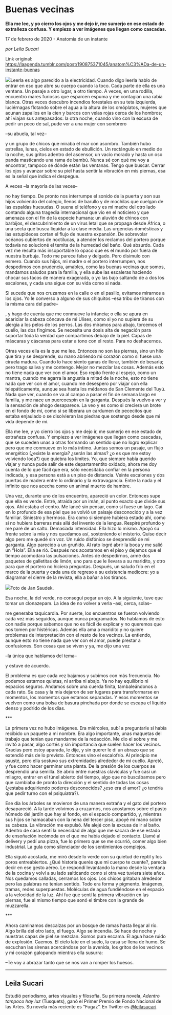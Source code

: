 # Buenas vecinas

**Ella me lee, y yo cierro los ojos y me dejo ir, me sumerjo en ese estado de extrañeza confusa. Y empiezo a ver imágenes que llegan como cascadas.**

17 de febrero de 2020 - Anatomía de un instante

_por Leila Sucari_

Link original: https://laagenda.tumblr.com/post/190875371045/anatom%C3%ADa-de-un-instante-buenas

![](https://64.media.tumblr.com/20341db5c5181be1bcf17f9d4f63268c/95764e31ab12e599-fc/s500x750/2e5265d2c1a3447d2b2ede31d89c5a36cfff3843.png)Leerla es algo parecido a la
electricidad. Cuando digo leerla hablo de entrar en eso que abre su cuerpo
cuando la toco. Cada parte de ella es una ventana. Un pasaje a otro lugar, a
otro tiempo. A veces, en una rodilla, encuentro mares furiosos que esparcen
espuma y me contagian una rabia blanca. Otras veces descubro incendios
forestales en su teta izquierda, luciérnagas flotando sobre el agua a la altura
de los omóplatos, mujeres que acunan zapallos en la cien y barcos con velas
rojas cerca de los hombros; ahí viajan sus antepasados: la otra noche, cuando
vino con la excusa de pedir un poco de sal, pude ver a una mujer con sombrero 

–su
abuela, tal vez–

 y un grupo de chicos que miraba el mar con asombro. También
hubo estrellas, lunas, cielos en estado de ebullición. Un rectángulo en medio
de la noche, sus gritos adentro del ascensor, un vacío morado y hasta un oso
panda masticando una rama de bambú. Nunca sé con qué me voy a encontrar,
tampoco sé dónde están las ventanas. Tengo que buscar. Cerrar los ojos y
avanzar sobre su piel hasta sentir la vibración en mis piernas, esa es la señal
que indica el despegue. 

A veces –la mayoría de las veces–

 no hay
tiempo. De pronto nos interrumpe el sonido de la puerta y son sus hijos volviendo
del colegio, llenos de barullo y de mochilas que cuelgan de las espaldas
huesudas. O suena el teléfono y es mi madre del otro lado contando alguna
tragedia internacional que vio en el noticiero y que amenaza con el fin de la
especie humana: un aluvión de chinos con barbijos, el descubrimiento de un
virus letal que se propaga desde África, o una secta que busca liquidar a la clase
media. Las urgencias domésticas y las estupideces cortan el flujo de nuestra
expansión. De sobrevolar océanos cubiertos de noctilucas, a atender los reclamos
del portero porque todavía no solucioné el temita de la humedad del baño. Qué
absurdo. Cada vez me resulta más insoportable lo opaco que es el mundo por fuera
de nuestra burbuja. Todo me parece falso y delgado. Pero disimulo con esmero. Cuando
sus hijos, mi madre o el portero interrumpen, nos despedimos con prudencia, amables,
como las buenas vecinas que somos, mandamos saludos para la familia, y ella
sube las escaleras haciendo chocar sus tacos de manera exagerada, o yo las bajo
saltando de a dos los escalones, y cada una sigue con su vida como si nada. 

Si sucede que nos cruzamos en la calle o
en el pasillo, evitamos mirarnos a los ojos. Yo le converso a alguno de sus
chiquitos –esa tribu de tiranos con la misma cara del padre–

, y hago de cuenta
que me conmueve la infancia; o ella se apura en acariciar la cabeza cóncava de
mi Ulises, como si yo no supiera de su alergia a los pelos de los perros. Las
dos miramos para abajo, torcemos el cuello, las dos fingimos. Se necesita una
dosis alta de negación para soportar toda la verdad que compartimos debajo de
la piel. Capas de máscaras y cáscaras para estar a tono con el resto. Para no
deshacernos. 

Otras veces ella es la que me lee.
Entonces no son las piernas, sino un hilo que tira y se desprende, su mano
abriendo mi corazón como si fuese una ciruela madura. Cuando lo hace siento
ganas de llorar, también de besarla; pero trago saliva y me contengo. Mejor no
mezclar las cosas. Además esto no tiene nada que ver con el amor. Eso repito frente
al espejo, como un mantra, cuando me agarra la angustia a mitad de la noche, esto
no tiene nada que ver con el amor, cuando me desespero por viajar con ella
telepáticamente, aunque sea hasta los médanos de San Clemente del Tuyú. Nada
que ver, cuando se va al campo a pasar el fin de semana largo en familia, y  me nace un puercoespín en la garganta. Después
la vuelvo a ver y la sensación de ahogo desaparece. La veo y es como si
creciera un brote en el fondo de mí, como si se liberara un cardumen de pececitos
que estaba enjaulado o se disolvieran las piedras que sostengo desde que mi
vida depende de mí. 

Ella me lee, y yo cierro los ojos y me
dejo ir, me sumerjo en ese estado de extrañeza confusa. Y empiezo a ver imágenes
que llegan como cascadas, que se suceden unas a otras formando un sentido que
no logro explicar pero que me conmueve en lo más íntimo. Juntas somos un
pasaje, un flujo energético (¿existe la energía? ¿serán las almas? ¿o es que me
estoy volviendo loca?) que quiebra los límites.  Yo, que siempre había querido viajar y nunca pude
salir de este departamentito oxidado, ahora me doy cuenta de lo que fácil que
era, sólo necesitaba confiar en la persona indicada, y esa persona está a un
piso de distancia. Veinte escalones y dos puertas de madera entre lo ordinario
y la extravagancia. Entre la nada y el infinito que nos acecha como un animal muerto
de hambre. 

Una vez, durante uno de los encuentro, apareció
un color. Entonces supe que ella es verde. Entré, atraída por un imán, al punto
exacto que divide sus ojos.  Ahí estaba el
centro. Me lancé sin pensar, como si fuese un lago. Caí en lo profundo de esa
piel que se volvió un paisaje desconocido y a la vez familiar. Siniestro y
hermoso. Era como si siempre hubiera estado ahí, como si no hubiera barreras más
allá del invento de la lengua. Respiré profundo y me paré de un salto.
Demasiada intensidad. Ella hizo lo mismo. Apoyó su frente sobre la mía y nos
quedamos así, sosteniendo el misterio. Quise decir algo pero me quedé sin voz.
Un ruido disfónico se desprendió de mi garganta. Algo parecido a un gruñido. Al
rato logré abrir la boca y me salió un “Hola”. Ella se rió. Después nos
acostamos en el piso y dejamos que el tiempo acomodara las pulsaciones. Antes
de despedirnos, armé dos paquetes de galletitas de limón, uno para que le
llevara a su maridito, y otro para que el portero no hiciera preguntas. Después,
un saludo frío en el marco de la puerta y cada una de regreso a su existencia
mediocre: yo a diagramar el cierre de la revista, ella a bañar a los tiranos. 

![](https://64.media.tumblr.com/831606ee6fb3ff0b2069f22aef68dc7c/95764e31ab12e599-ac/s500x750/a31ab460c8a3d3500f91cdfedc1855ce31974e31.jpg)Foto de Jan Saudek.


Esa noche, la del verde, no conseguí
pegar un ojo. A la siguiente, tuve que tomar un clonazepam. La idea de no
volver a verla –así, cerca, solas–

 me generaba taquicardia. Por suerte, los
encuentros se fueron volviendo cada vez más seguidos, aunque nunca programados.
No hablamos de esto con nadie porque sabemos que no es fácil de explicar y no queremos
que nos tomen por histéricas. Además ella ama a maridito y no quiere problemas
de interpretación con el resto de los vecinos. La entiendo, aunque esto no
tiene nada que ver con el amor, puede prestar a confusiones. Son cosas que se
viven y ya, me dijo una vez 

–la única que hablamos del tema–

 y estuve de
acuerdo. 

El problema es que cada vez bajamos y
subimos con más frecuencia. No podemos estarnos quietas, ni arriba ni abajo. Ya
no hay equilibrio ni espacios seguros. Andamos sobre una cuerda finita,
tambaleándonos a cada rato. Su casa y la mía dejaron de ser lugares para
transformarse en momentos, los momentos que estamos separadas. Y esos momentos
se vuelven como una bolsa de basura pinchada por donde se escapa el líquido denso
y podrido de los días. 

\*\*\*

La primera vez no hubo imágenes. Era
miércoles, subí a preguntarle si había recibido un paquete a mi nombre. Era
algo importante, unas maquetas del trabajo que tenían que mandarme de la
redacción. Me dio el sobre y me invitó a pasar, algo cortés y sin importancia
que suelen hacer los vecinos. Gracias pero estoy apurada, le dije,  y sin querer le di un abrazo que se extendió
más de lo previsto.  Entonces vino el
escalofrío. Al principio me asusté, pero ella sostuvo sus extremidades
alrededor de mi cuello. Apretó, y fue como hacer germinar una planta. De la
presión de los cuerpos se desprendió una semilla. Se abrió entre nuestras
clavículas y fue casi un milagro, entrar en el túnel abierto del tiempo, algo
que no buscábamos pero que cambiaba de pronto la dirección y el sentido de
todas las cosas  (¿estaba adquiriendo
poderes desconocidos? ¿eso era el amor? ¿o tendría que pedir turno con el psiquiatra?). 

Ese día los árboles se movieron de una
manera extraña y el gato del portero desapareció. A la tarde volvimos a
cruzarnos, nos acostamos sobre el pasto húmedo del jardín que hay al fondo, en
el espacio compartido, y, mientras sus hijos se hamacaban con la nena del
tercer piso, apoyé mi mano sobre su cabeza. La vibración me expulsó. Me alejé con
la excusa de ir al baño. Adentro de casa sentí la necesidad de algo que me
sacara de ese estado de ensoñación incómoda en el que me había dejado el contacto.
Llamé al delivery y pedí una pizza, fue lo primero que se me ocurrió, comer algo
bien industrial. La gula como silenciador de los sentimientos complejos. 

Ella siguió acostada, me miró desde lo
verde con su quietud de reptil y los poros entreabiertos. ¿Qué historia querés
que mi cuerpo te cuente?, parecía decir en ese gesto aéreo. Le respondí
levantando la mano desde la ventana de la cocina y volví a su lado salticando
como si otra vez tuviera siete años. Nos quedamos calladas, cerramos los ojos. Los
chicos gritaban alrededor pero las palabras no tenían sentido. Todo era forma y
pigmento. Imágenes, tramas, redes superpuestas. Moléculas de agua fundiéndose en
el espacio a la velocidad de la luz. Ahí fue que sentí la primera vibración en
las piernas, fue al mismo tiempo que sonó el timbre con la grande de muzzarella. 

\*\*\* 

Ahora 
caminamos descalzas por un bosque de ramas hasta llegar al río. Algo
brilla del otro lado, el fuego. Algo se incendia. Se hace de noche y nuestras
capas de piel se mezclan. Somos pura escama. El agua hace ruido de explosión.
Caemos. El cielo late en el suelo, la casa se llena de humo. Se escuchan las
sirenas acercándose por la avenida, los gritos de los vecinos y mi corazón
galopando mientras ella susurra: 



–Te voy a abrazar tanto que se nos van a
romper los huesos.



---

Leila Sucari
------------

 Estudió periodismo, artes visuales y filosofía. Su primera novela, *Adentro tampoco hay luz* (Tusquets), ganó el Primer Premio de Fondo Nacional de las Artes. Su novela más reciente es “Fugaz”. En Twitter es [@leilasucari](https://twitter.com/leilasucari) 

